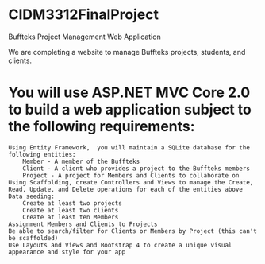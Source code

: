 # CIDM3312FinalProject

Buffteks Project Management Web Application

We are completing a website to manage Buffteks projects, students, and clients.

# You will use ASP.NET MVC Core 2.0 to build a web application subject to the following requirements:

    Using Entity Framework,  you will maintain a SQLite database for the following entities:
        Member - A member of the Buffteks
        Client - A client who provides a project to the Buffteks members
        Project - A project for Members and Clients to collaborate on
    Using Scaffolding, create Controllers and Views to manage the Create, Read, Update, and Delete operations for each of the entities above
    Data seeding:
        Create at least two projects
        Create at least two clients
        Create at least ten Members
    Assignment Members and Clients to Projects
    Be able to search/filter for Clients or Members by Project (this can't be scaffolded)
    Use Layouts and Views and Bootstrap 4 to create a unique visual appearance and style for your app
